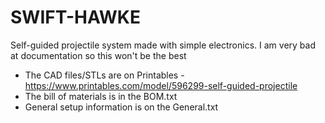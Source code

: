 # SWIFT-HAWKE
Self-guided projectile system made with simple electronics.
I am very bad at documentation so this won't be the best
- The CAD files/STLs are on Printables - https://www.printables.com/model/596299-self-guided-projectile
- The bill of materials is in the BOM.txt
- General setup information is on the General.txt
